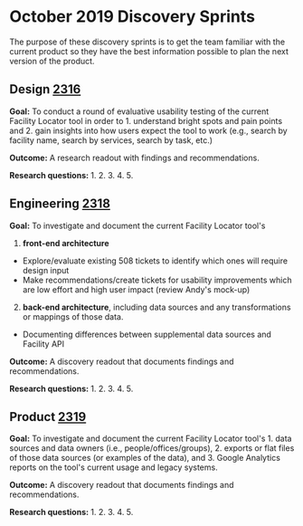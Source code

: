 # October 2019 Discovery Sprints
The purpose of these discovery sprints is to get the team familiar with the current product so they have the best information possible to plan the next version of the product.

## Design [2316](https://app.zenhub.com/workspaces/vft-59c95ae5fda7577a9b3184f8/issues/department-of-veterans-affairs/va.gov-team/2316)
**Goal:** To conduct a round of evaluative usability testing of the current Facility Locator tool in order to 1. understand bright spots and pain points and 2. gain insights into how users expect the tool to work (e.g., search by facility name, search by services, search by task, etc.)

**Outcome:** A research readout with findings and recommendations.

**Research questions:**
1. 
2. 
3. 
4. 
5. 


## Engineering [2318](https://app.zenhub.com/workspaces/vft-59c95ae5fda7577a9b3184f8/issues/department-of-veterans-affairs/va.gov-team/2318)
**Goal:** To investigate and document the current Facility Locator tool's 
1. **front-end architecture**
- Explore/evaluate existing 508 tickets to identify which ones will require design input
- Make recommendations/create tickets for usability improvements which are low effort and high user impact (review Andy's mock-up)

2. **back-end architecture**, including data sources and any transformations or mappings of those data.
- Documenting differences between supplemental data sources and Facility API

**Outcome:** A discovery readout that documents findings and recommendations.

**Research questions:**
1. 
2. 
3. 
4. 
5. 

## Product [2319](https://app.zenhub.com/workspaces/vft-59c95ae5fda7577a9b3184f8/issues/department-of-veterans-affairs/va.gov-team/2319)
**Goal:** To investigate and document the current Facility Locator tool's 1. data sources and data owners (i.e., people/offices/groups), 2. exports or flat files of those data sources (or examples of the data), and 3. Google Analytics reports on the tool's current usage and legacy systems.

**Outcome:** A discovery readout that documents findings and recommendations.

**Research questions:**
1. 
2. 
3. 
4. 
5. 
